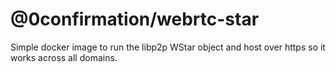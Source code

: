 # @0confirmation/webrtc-star

Simple docker image to run the libp2p WStar object and host over https so it works across all domains.
